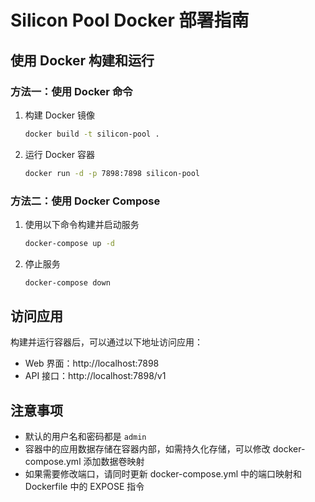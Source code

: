 # Silicon Pool Docker 部署指南

## 使用 Docker 构建和运行

### 方法一：使用 Docker 命令

1. 构建 Docker 镜像
   ```bash
   docker build -t silicon-pool .
   ```

2. 运行 Docker 容器
   ```bash
   docker run -d -p 7898:7898 silicon-pool
   ```

### 方法二：使用 Docker Compose

1. 使用以下命令构建并启动服务
   ```bash
   docker-compose up -d
   ```

2. 停止服务
   ```bash
   docker-compose down
   ```

## 访问应用

构建并运行容器后，可以通过以下地址访问应用：

- Web 界面：http://localhost:7898
- API 接口：http://localhost:7898/v1

## 注意事项

- 默认的用户名和密码都是 `admin`
- 容器中的应用数据存储在容器内部，如需持久化存储，可以修改 docker-compose.yml 添加数据卷映射
- 如果需要修改端口，请同时更新 docker-compose.yml 中的端口映射和 Dockerfile 中的 EXPOSE 指令